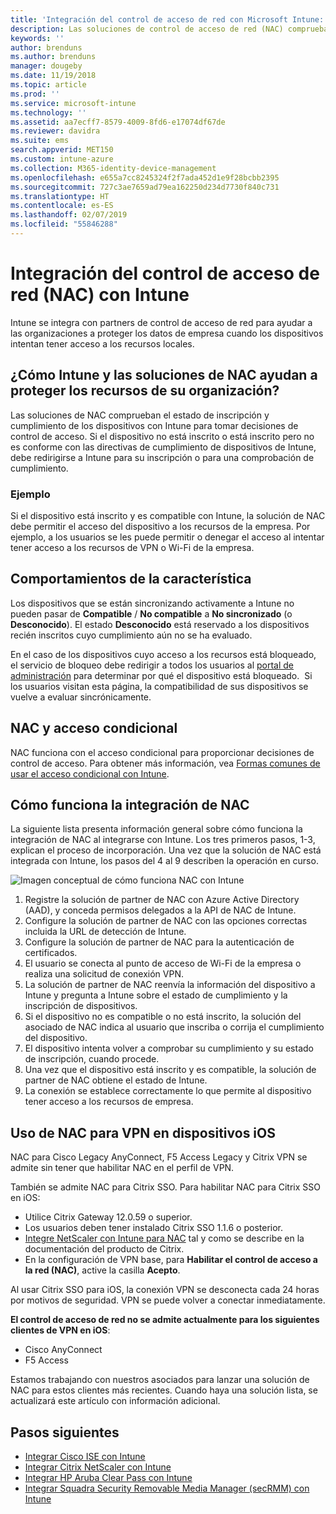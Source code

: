 ```yaml
---
title: 'Integración del control de acceso de red con Microsoft Intune: Azure | Microsoft Docs'
description: Las soluciones de control de acceso de red (NAC) comprueban la inscripción y el cumplimiento de los dispositivos con Intune. NAC incluye determinados comportamientos y funciona con acceso condicional. Vea los pasos necesarios para la integración y obtenga una lista de soluciones de socios.
keywords: ''
author: brenduns
ms.author: brenduns
manager: dougeby
ms.date: 11/19/2018
ms.topic: article
ms.prod: ''
ms.service: microsoft-intune
ms.technology: ''
ms.assetid: aa7ecff7-8579-4009-8fd6-e17074df67de
ms.reviewer: davidra
ms.suite: ems
search.appverid: MET150
ms.custom: intune-azure
ms.collection: M365-identity-device-management
ms.openlocfilehash: e655a7cc8245324f2f7ada452d1e9f28bcbb2395
ms.sourcegitcommit: 727c3ae7659ad79ea162250d234d7730f840c731
ms.translationtype: HT
ms.contentlocale: es-ES
ms.lasthandoff: 02/07/2019
ms.locfileid: "55846288"
---
```

# <a name="network-access-control-nac-integration-with-intune"></a>Integración del control de acceso de red (NAC) con Intune

Intune se integra con partners de control de acceso de red para ayudar a las organizaciones a proteger los datos de empresa cuando los dispositivos intentan tener acceso a los recursos locales.

## <a name="how-do-intune-and-nac-solutions-help-protect-your-organization-resources"></a>¿Cómo Intune y las soluciones de NAC ayudan a proteger los recursos de su organización?

Las soluciones de NAC comprueban el estado de inscripción y cumplimiento de los dispositivos con Intune para tomar decisiones de control de acceso. Si el dispositivo no está inscrito o está inscrito pero no es conforme con las directivas de cumplimiento de dispositivos de Intune, debe redirigirse a Intune para su inscripción o para una comprobación de cumplimiento.

### <a name="example"></a>Ejemplo

Si el dispositivo está inscrito y es compatible con Intune, la solución de NAC debe permitir el acceso del dispositivo a los recursos de la empresa. Por ejemplo, a los usuarios se les puede permitir o denegar el acceso al intentar tener acceso a los recursos de VPN o Wi-Fi de la empresa.

## <a name="feature-behaviors"></a>Comportamientos de la característica

Los dispositivos que se están sincronizando activamente a Intune no pueden pasar de **Compatible** / **No compatible** a **No sincronizado** (o **Desconocido**). El estado **Desconocido** está reservado a los dispositivos recién inscritos cuyo cumplimiento aún no se ha evaluado.

En el caso de los dispositivos cuyo acceso a los recursos está bloqueado, el servicio de bloqueo debe redirigir a todos los usuarios al [portal de administración](https://portal.manage.microsoft.com) para determinar por qué el dispositivo está bloqueado.  Si los usuarios visitan esta página, la compatibilidad de sus dispositivos se vuelve a evaluar sincrónicamente.

## <a name="nac-and-conditional-access"></a>NAC y acceso condicional

NAC funciona con el acceso condicional para proporcionar decisiones de control de acceso. Para obtener más información, vea [Formas comunes de usar el acceso condicional con Intune](conditional-access-intune-common-ways-use.md).

## <a name="how-the-nac-integration-works"></a>Cómo funciona la integración de NAC

La siguiente lista presenta información general sobre cómo funciona la integración de NAC al integrarse con Intune. Los tres primeros pasos, 1-3, explican el proceso de incorporación. Una vez que la solución de NAC está integrada con Intune, los pasos del 4 al 9 describen la operación en curso.

![Imagen conceptual de cómo funciona NAC con Intune](./media/ca-intune-common-ways-2.png)

1. Registre la solución de partner de NAC con Azure Active Directory (AAD), y conceda permisos delegados a la API de NAC de Intune.
2. Configure la solución de partner de NAC con las opciones correctas incluida la URL de detección de Intune.
3. Configure la solución de partner de NAC para la autenticación de certificados.
4. El usuario se conecta al punto de acceso de Wi-Fi de la empresa o realiza una solicitud de conexión VPN.
5. La solución de partner de NAC reenvía la información del dispositivo a Intune y pregunta a Intune sobre el estado de cumplimiento y la inscripción de dispositivos.
6. Si el dispositivo no es compatible o no está inscrito, la solución del asociado de NAC indica al usuario que inscriba o corrija el cumplimiento del dispositivo.
7. El dispositivo intenta volver a comprobar su cumplimiento y su estado de inscripción, cuando procede.
8. Una vez que el dispositivo está inscrito y es compatible, la solución de partner de NAC obtiene el estado de Intune.
9. La conexión se establece correctamente lo que permite al dispositivo tener acceso a los recursos de empresa.

## <a name="use-nac-for-vpn-on-your-ios-devices"></a>Uso de NAC para VPN en dispositivos iOS  
NAC para Cisco Legacy AnyConnect, F5 Access Legacy y Citrix VPN se admite sin tener que habilitar NAC en el perfil de VPN.

También se admite NAC para Citrix SSO. Para habilitar NAC para Citrix SSO en iOS:
- Utilice Citrix Gateway 12.0.59 o superior.  
- Los usuarios deben tener instalado Citrix SSO 1.1.6 o posterior.
- [Integre NetScaler con Intune para NAC](https://docs.citrix.com/en-us/netscaler-gateway/12/microsoft-intune-integration/configuring-network-access-control-device-check-for-netscaler-gateway-virtual-server-for-single-factor-authentication-deployment.html) tal y como se describe en la documentación del producto de Citrix.
- En la configuración de VPN base, para **Habilitar el control de acceso a la red (NAC)**, active la casilla **Acepto**.

Al usar Citrix SSO para iOS, la conexión VPN se desconecta cada 24 horas por motivos de seguridad. VPN se puede volver a conectar inmediatamente.


**El control de acceso de red no se admite actualmente para los siguientes clientes de VPN en iOS**:
-   Cisco AnyConnect
-   F5 Access

Estamos trabajando con nuestros asociados para lanzar una solución de NAC para estos clientes más recientes. Cuando haya una solución lista, se actualizará este artículo con información adicional. 


## <a name="next-steps"></a>Pasos siguientes

- [Integrar Cisco ISE con Intune](http://www.cisco.com/c/en/us/td/docs/security/ise/2-1/admin_guide/b_ise_admin_guide_21/b_ise_admin_guide_20_chapter_01000.html)
- [Integrar Citrix NetScaler con Intune](http://docs.citrix.com/en-us/netscaler-gateway/12/microsoft-intune-integration/configuring-network-access-control-device-check-for-netscaler-gateway-virtual-server-for-single-factor-authentication-deployment.html)
- [Integrar HP Aruba Clear Pass con Intune](https://support.arubanetworks.com/Documentation/tabid/77/DMXModule/512/Command/Core_Download/Default.aspx?EntryId=31271)
- [Integrar Squadra Security Removable Media Manager (secRMM) con Intune](http://www.squadratechnologies.com/StaticContent/ProductDownload/secRMM/9.9.0.0/secRMMIntuneAccessControlSetupGuide.pdf)
